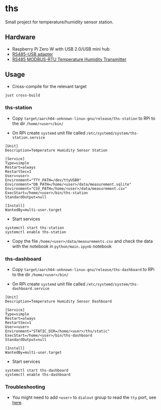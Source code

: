 # ths


Small project for temperature/humidity sensor station.

## Hardware

* Raspberry Pi Zero W with USB 2.0/USB mini hub
* [RS485-USB adapter](docs/RS485_USB-A_20_Adapter_5-Pin_with_CH340_USB_chip_and_SP3485+TVS.jpg)
* [RS485 MODBUS-RTU Temperature Humidity Transmitter](docs/THT-XYMD03.pdf)


## Usage

* Cross-compile for the relevant target
```sh
just cross-build
```

### ths-station

* Copy `target/aarch64-unknown-linux-gnu/release/ths-station` to RPi to the dir `/home/<user>/bin/`

* On RPi create `systemd` unit file called `/etc/systemd/system/ths-station.service`
```
[Unit]
Description=Temperature Humidity Sensor Station

[Service]
Type=simple
Restart=always
RestartSec=1
User=<user>
Environment="TTY_PATH=/dev/ttyUSB0"
Environment="DB_PATH=/home/<user>/data/measurement.sqlite"
Environment="CSV_PATH=/home/<user>/data/measurement.csv"
ExecStart=/home/<user>/bin/ths-station
StandardOutput=null

[Install]
WantedBy=multi-user.target
```

* Start services
```
systemctl start ths-station
systemctl enable ths-station
```

* Copy the file `/home/<user>/data/measurements.csv` and check the data with the notebook in `python/main.ipynb` notebook

### ths-dashboard

* Copy `target/aarch64-unknown-linux-gnu/release/ths-dashboard` to RPi to the dir `/home/<user>/bin/`

* On RPi create `systemd` unit file called `/etc/systemd/system/ths-dashboard.service`
```
[Unit]
Description=Temperature Humidity Sensor Dashboard

[Service]
Type=simple
Restart=always
RestartSec=1
User=<user>
Environment="STATIC_DIR=/home/<user>/ths/static"
ExecStart=/home/<user>/bin/ths-dashboard
StandardOutput=null

[Install]
WantedBy=multi-user.target
```

* Start services
```
systemctl start ths-dashboard
systemctl enable ths-dashboard
```


 ### Troubleshooting

* You might need to add `<user>` to `dialout` group to read the `tty` port, see [here](https://askubuntu.com/questions/210177/serial-port-terminal-cannot-open-dev-ttys0-permission-denied).
